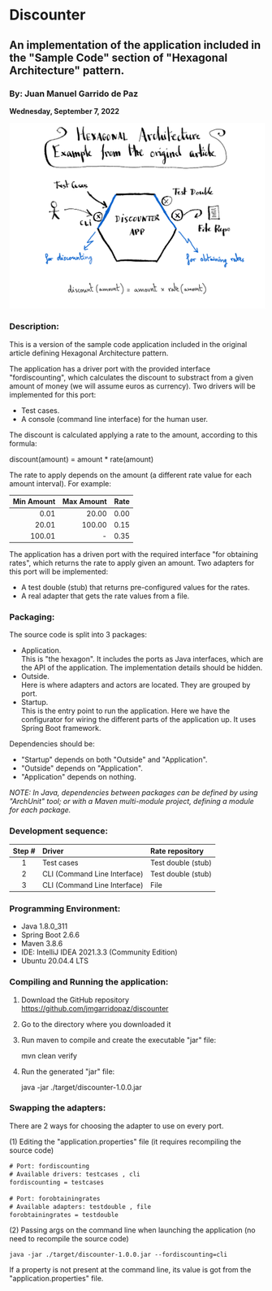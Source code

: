 # Discounter

## An implementation of the application included in the "Sample Code" section of "Hexagonal Architecture" pattern.

### By: Juan Manuel Garrido de Paz

__Wednesday, September 7, 2022__

![Discounter Application](discounter.png)

### Description:

This is a version of the sample code application included in the original article defining Hexagonal Architecture pattern.

The application has a driver port with the provided interface "fordiscounting", which calculates the discount to substract from a given amount of money (we will assume euros as currency). Two drivers will be implemented for this port:

- Test cases.
- A console (command line interface) for the human user.

The discount is calculated applying a rate to the amount, according to this formula:

discount(amount) = amount * rate(amount)

The rate to apply depends on the amount (a different rate value for each amount interval). For example:

| Min Amount | Max Amount | Rate |
|-----------:|-----------:|-----:|
|       0.01 |      20.00 | 0.00 |
|      20.01 |     100.00 | 0.15 |
|     100.01 |          - | 0.35 |

The application has a driven port with the required interface "for obtaining rates", which returns the rate to apply given an amount. Two adapters for this port will be implemented:

- A test double (stub) that returns pre-configured values for the rates.
- A real adapter that gets the rate values from a file.

### Packaging:

The source code is split into 3 packages:

- Application.  
This is "the hexagon". It includes the ports as Java interfaces, which are the API of the application. The implementation details should be hidden.
- Outside.  
Here is where adapters and actors are located. They are grouped by port.
- Startup.  
This is the entry point to run the application. Here we have the configurator for wiring the different parts of the application up. It uses Spring Boot framework.

Dependencies should be:

- "Startup" depends on both "Outside" and "Application".
- "Outside" depends on "Application".
- "Application" depends on nothing.

_NOTE: In Java, dependencies between packages can be defined by using "ArchUnit" tool; or with a Maven multi-module project, defining a module for each package._

### Development sequence:

| Step # | Driver                       | Rate repository    |
|:------:|:-----------------------------|:-------------------|
|   1    | Test cases                   | Test double (stub) |
|   2    | CLI (Command Line Interface) | Test double (stub) |
|   3    | CLI (Command Line Interface) | File               |

### Programming Environment:

- Java 1.8.0_311
- Spring Boot 2.6.6
- Maven 3.8.6
- IDE: IntelliJ IDEA 2021.3.3 (Community Edition)
- Ubuntu 20.04.4 LTS

### Compiling and Running the application:

1. Download the GitHub repository https://github.com/jmgarridopaz/discounter
2. Go to the directory where you downloaded it
3. Run maven to compile and create the executable "jar" file:


    mvn clean verify

4. Run the generated "jar" file:


    java -jar ./target/discounter-1.0.0.jar

### Swapping the adapters:

There are 2 ways for choosing the adapter to use on every port.

(1) Editing the "application.properties" file (it requires recompiling the source code)

    # Port: fordiscounting
    # Available drivers: testcases , cli
    fordiscounting = testcases
    
    # Port: forobtainingrates
    # Available adapters: testdouble , file
    forobtainingrates = testdouble

(2) Passing args on the command line when launching the application (no need to recompile the source code)

    java -jar ./target/discounter-1.0.0.jar --fordiscounting=cli

If a property is not present at the command line, its value is got from the "application.properties" file.
